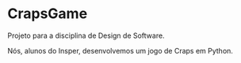 # CrapsGame
Projeto para a disciplina de Design de Software.

Nós, alunos do Insper, desenvolvemos um jogo de Craps em Python.
